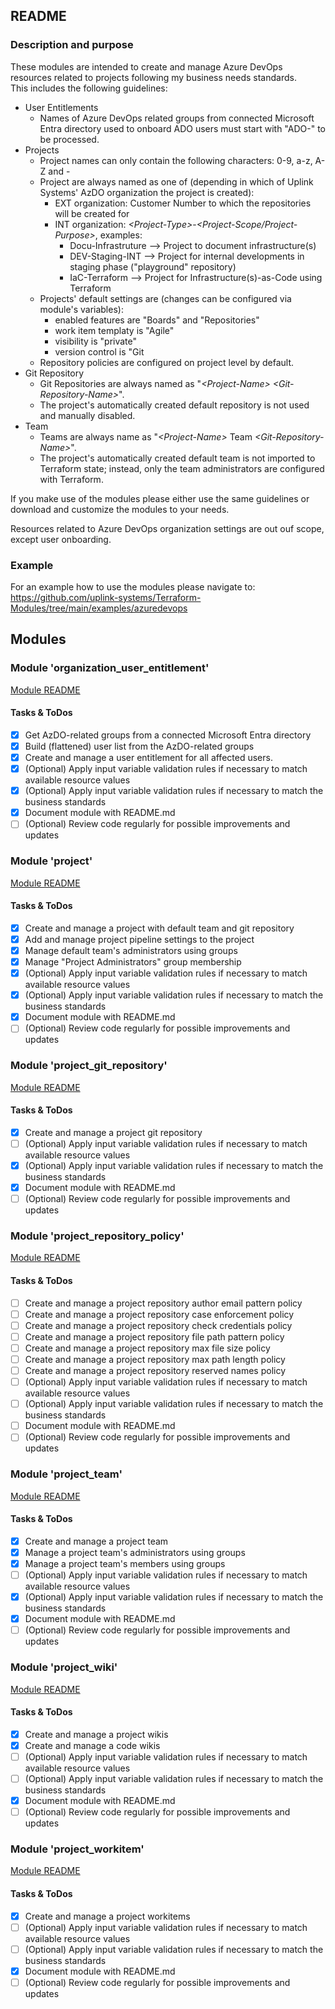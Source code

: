 ## README

### Description and purpose

These modules are intended to create and manage Azure DevOps resources related to projects following my business needs standards.  
This includes the following guidelines:  
* User Entitlements
  * Names of Azure DevOps related groups from connected Microsoft Entra directory used to onboard ADO users must start with "ADO-" to be processed.  
* Projects
  * Project names can only contain the following characters: 0-9, a-z, A-Z and -
  * Project are always named as one of (depending in which of Uplink Systems' AzDO organization the project is created):
    * EXT organization: Customer Number to which the repositories will be created for  
    * INT organization: <i>&lt;Project-Type&gt;</i>-<i>&lt;Project-Scope/Project-Purpose&gt;</i>, examples:  
      * Docu-Infrastruture --> Project to document infrastructure(s)  
      * DEV-Staging-INT --> Project for internal developments in staging phase ("playground" repository)  
      * IaC-Terraform --> Project for Infrastructure(s)-as-Code using Terraform  
  * Projects' default settings are (changes can be configured via module's variables):
    * enabled features are "Boards" and "Repositories"  
    * work item templaty is "Agile"  
    * visibility is "private"  
    * version control is "Git  
  * Repository policies are configured on project level by default.  
* Git Repository
  * Git Repositories are always named as "<i>&lt;Project-Name&gt;</i> <i>&lt;Git-Repository-Name&gt;</i>".
  * The project's automatically created default repository is not used and manually disabled.
* Team
  * Teams are always name as "<i>&lt;Project-Name&gt;</i> Team <i>&lt;Git-Repository-Name&gt;</i>".
  * The project's automatically created default team is not imported to Terraform state; instead, only the team administrators are configured with Terraform.
  
If you make use of the modules please either use the same guidelines or download and customize the modules to your needs.  
  
Resources related to Azure DevOps organization settings are out ouf scope, except user onboarding.  

### Example

For an example how to use the modules please navigate to:  
https://github.com/uplink-systems/Terraform-Modules/tree/main/examples/azuredevops  

## Modules

### Module 'organization_user_entitlement'

[Module README](organization_user_entitlement/README.md)  

#### Tasks & ToDos

- [x] Get AzDO-related groups from a connected Microsoft Entra directory
- [x] Build (flattened) user list from the AzDO-related groups
- [x] Create and manage a user entitlement for all affected users.
- [x] \(Optional) Apply input variable validation rules if necessary to match available resource values
- [x] \(Optional) Apply input variable validation rules if necessary to match the business standards
- [x] Document module with README.md
- [ ] \(Optional) Review code regularly for possible improvements and updates

### Module 'project'

[Module README](project/README.md)  

#### Tasks & ToDos

- [x] Create and manage a project with default team and git repository
- [x] Add and manage project pipeline settings to the project
- [x] Manage default team's administrators using groups
- [x] Manage "Project Administrators" group membership
- [x] \(Optional) Apply input variable validation rules if necessary to match available resource values
- [x] \(Optional) Apply input variable validation rules if necessary to match the business standards
- [x] Document module with README.md
- [ ] \(Optional) Review code regularly for possible improvements and updates

### Module 'project_git_repository'

[Module README](project_git_repository/README.md)  

#### Tasks & ToDos

- [x] Create and manage a project git repository
- [ ] \(Optional) Apply input variable validation rules if necessary to match available resource values
- [x] \(Optional) Apply input variable validation rules if necessary to match the business standards
- [x] Document module with README.md
- [ ] \(Optional) Review code regularly for possible improvements and updates

### Module 'project_repository_policy'

[Module README](project_repository_policy/README.md)

#### Tasks & ToDos

- [ ] Create and manage a project repository author email pattern policy
- [ ] Create and manage a project repository case enforcement policy
- [ ] Create and manage a project repository check credentials policy
- [ ] Create and manage a project repository file path pattern policy
- [ ] Create and manage a project repository max file size policy
- [ ] Create and manage a project repository max path length policy
- [ ] Create and manage a project repository reserved names policy
- [ ] \(Optional) Apply input variable validation rules if necessary to match available resource values
- [ ] \(Optional) Apply input variable validation rules if necessary to match the business standards
- [ ] Document module with README.md
- [ ] \(Optional) Review code regularly for possible improvements and updates

### Module 'project_team'

[Module README](project_team/README.md)

#### Tasks & ToDos

- [x] Create and manage a project team
- [x] Manage a project team's administrators using groups
- [x] Manage a project team's members using groups
- [ ] \(Optional) Apply input variable validation rules if necessary to match available resource values
- [X] \(Optional) Apply input variable validation rules if necessary to match the business standards
- [x] Document module with README.md
- [ ] \(Optional) Review code regularly for possible improvements and updates

### Module 'project_wiki'

[Module README](project_wiki/README.md)

#### Tasks & ToDos

- [x] Create and manage a project wikis
- [x] Create and manage a code wikis
- [ ] \(Optional) Apply input variable validation rules if necessary to match available resource values
- [ ] \(Optional) Apply input variable validation rules if necessary to match the business standards
- [x] Document module with README.md
- [ ] \(Optional) Review code regularly for possible improvements and updates

### Module 'project_workitem'

[Module README](project_workitem/README.md)

#### Tasks & ToDos

- [x] Create and manage a project workitems
- [ ] \(Optional) Apply input variable validation rules if necessary to match available resource values
- [ ] \(Optional) Apply input variable validation rules if necessary to match the business standards
- [x] Document module with README.md
- [ ] \(Optional) Review code regularly for possible improvements and updates

